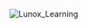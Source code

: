 
![Lunox_Learning](https://user-images.githubusercontent.com/61325788/197911961-8bf443ec-5a11-446e-9221-dde50f7ef0da.png)
